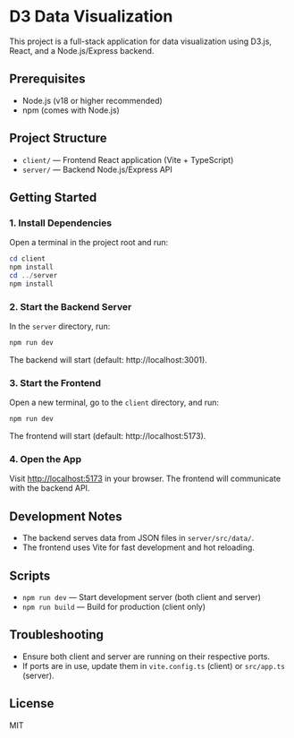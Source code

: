 # D3 Data Visualization

This project is a full-stack application for data visualization using D3.js, React, and a Node.js/Express backend.

## Prerequisites

- Node.js (v18 or higher recommended)
- npm (comes with Node.js)

## Project Structure

- `client/` — Frontend React application (Vite + TypeScript)
- `server/` — Backend Node.js/Express API

## Getting Started

### 1. Install Dependencies

Open a terminal in the project root and run:

```powershell
cd client
npm install
cd ../server
npm install
```

### 2. Start the Backend Server

In the `server` directory, run:

```powershell
npm run dev
```

The backend will start (default: http://localhost:3001).

### 3. Start the Frontend

Open a new terminal, go to the `client` directory, and run:

```powershell
npm run dev
```

The frontend will start (default: http://localhost:5173).

### 4. Open the App

Visit [http://localhost:5173](http://localhost:5173) in your browser. The frontend will communicate with the backend API.

## Development Notes

- The backend serves data from JSON files in `server/src/data/`.
- The frontend uses Vite for fast development and hot reloading.

## Scripts

- `npm run dev` — Start development server (both client and server)
- `npm run build` — Build for production (client only)

## Troubleshooting

- Ensure both client and server are running on their respective ports.
- If ports are in use, update them in `vite.config.ts` (client) or `src/app.ts` (server).

## License

MIT
